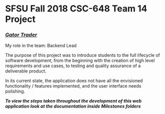 # SFSU Fall 2018 CSC-648 Team 14 Project
### *[Gator Trader](http://sfsu-list.us.to/)*

My role in the team: Backend Lead 

The purpose of this project was to introduce students to the full lifecycle of software development, from the beginning
with the creation of high level requirements and use cases, to testing and quality assurance of a deliverable product. 

In its current state, the application does not have all the envisioned functionality / features implemented, and the user
interface needs polishing.

**_To view the steps taken throughout the development of this web application look at the documentation inside Milestones folders_**
